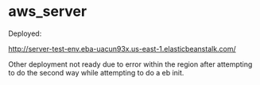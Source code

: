 # aws_server

Deployed:

http://server-test-env.eba-uacun93x.us-east-1.elasticbeanstalk.com/

Other deployment not ready due to error within the region after attempting to do the second way while attempting to do a eb init.